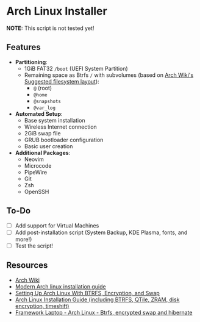 # Arch Linux Installer

**NOTE:** This script is not tested yet!

## Features
- **Partitioning**:
  - 1GiB FAT32 `/boot` (UEFI System Partition)
  - Remaining space as Btrfs `/` with subvolumes (based on [Arch Wiki's Suggested filesystem layout](https://wiki.archlinux.org/title/Snapper#Suggested_filesystem_layout)):
    - `@` (root)
    - `@home`
    - `@snapshots`
    - `@var_log`
- **Automated Setup**:
  - Base system installation
  - Wireless Internet connection
  - 2GiB swap file
  - GRUB bootloader configuration
  - Basic user creation
- **Additional Packages**:
    - Neovim
    - Microcode
    - PipeWire
    - Git
    - Zsh
    - OpenSSH

## To-Do
- [ ] Add support for Virtual Machines
- [ ] Add post-installation script (System Backup, KDE Plasma, fonts, and more!)
- [ ] Test the script!

## Resources
- [Arch Wiki](https://wiki.archlinux.org/title/Main_page)
- [Modern Arch linux installation guide](https://gist.github.com/mjkstra/96ce7a5689d753e7a6bdd92cdc169bae)
- [Setting Up Arch Linux With BTRFS, Encryption, and Swap](https://www.codyhou.com/arch-encrypt-swap/)
- [Arch Linux Installation Guide (including BTRFS, QTile, ZRAM, disk encryption, timeshift)](https://youtu.be/Qgg5oNDylG8?si=rHSoV8IB-p6cWzaw)
- [Framework Laptop - Arch Linux - Btrfs, encrypted swap and hibernate](https://www.youtube.com/watch?v=BAQ78pBPjjc)